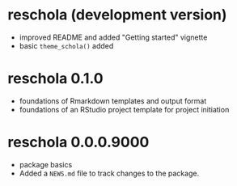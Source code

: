 # reschola (development version)

* improved README and added "Getting started" vignette
* basic `theme_schola()` added

# reschola 0.1.0

* foundations of Rmarkdown templates and output format
* foundations of an RStudio project template for project initiation

# reschola 0.0.0.9000

* package basics
* Added a `NEWS.md` file to track changes to the package.
